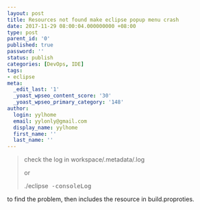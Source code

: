 ```yaml
---
layout: post
title: Resources not found make eclipse popup menu crash
date: 2017-11-29 08:00:04.000000000 +08:00
type: post
parent_id: '0'
published: true
password: ''
status: publish
categories: [DevOps, IDE]
tags:
- eclipse
meta:
  _edit_last: '1'
  _yoast_wpseo_content_score: '30'
  _yoast_wpseo_primary_category: '148'
author:
  login: yylhome
  email: yylonly@gmail.com
  display_name: yylhome
  first_name: ''
  last_name: ''
---
```

<blockquote>check the log in workspace/.metadata/.log</p>
<p>or</p>
<p>./eclipse  <tt>-consoleLog </tt></p></blockquote>
<p>to find the problem, then includes the resource in build.proproties.</p>
<p>&nbsp;</p>
